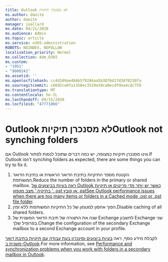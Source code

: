 ```yaml
---
title: Outlook לא מסנכרן תיקיות
ms.author: daeite
author: daeite
manager: joallard
ms.date: 04/21/2020
ms.audience: Admin
ms.topic: article
ms.service: o365-administration
ROBOTS: NOINDEX, NOFOLLOW
localization_priority: Normal
ms.collection: Adm_O365
ms.custom:
- "1951"
- "9000241"
ms.assetid: ''
ms.openlocfilehash: cc4d109ae4b6b579284aa5b3876d17d38f0230fa
ms.sourcegitcommit: c6692ce0fa1358ec3529e59ca0ecdfdea4cdc759
ms.translationtype: MT
ms.contentlocale: he-IL
ms.lasthandoff: 09/15/2020
ms.locfileid: "47771866"
---
```

# <a name="outlook-not-synching-folders"></a><span data-ttu-id="07739-102">Outlook לא מסנכרן תיקיות</span><span class="sxs-lookup"><span data-stu-id="07739-102">Outlook not synching folders</span></span>

<span data-ttu-id="07739-103">אם Outlook אינו מסנכרן תיקיות כמצופה, יש כמה דברים שתוכל לנסות לפתור.</span><span class="sxs-lookup"><span data-stu-id="07739-103">If Outlook isn't synching folders as expected, there are some things you can try to fix it.</span></span>

1. <span data-ttu-id="07739-104">הקטנת מספר התיקיות בתיבת הדואר הראשית או בתיבת הדואר המשותפת.</span><span class="sxs-lookup"><span data-stu-id="07739-104">Reduce the number of folders in the primary or shared mailbox.</span></span> <span data-ttu-id="07739-105">[ראה בעיות בביצועים של Outlook כאשר יש יותר מדי פריטים או תיקיות בתיקיה ' מצב מטמון '. ost או קובץ. pst](https://support.microsoft.com/help/2768656)</span><span class="sxs-lookup"><span data-stu-id="07739-105">[See Outlook performance issues when there are too many items or folders in a Cached mode .ost or .pst file folder](https://support.microsoft.com/help/2768656).</span></span>
2. <span data-ttu-id="07739-106">הפוך אחסון למטמון של כל התיקיות המשותפות ללא זמין.</span><span class="sxs-lookup"><span data-stu-id="07739-106">Disable caching of all shared folders.</span></span>
3. <span data-ttu-id="07739-107">שנה את התצורה של תיבת הדואר המשנית של Exchange לחשבון Exchange שני בפרופיל שלך.</span><span class="sxs-lookup"><span data-stu-id="07739-107">Change the configuration of the secondary Exchange mailbox to a second Exchange account in your profile.</span></span>

<span data-ttu-id="07739-108">לקבלת מידע נוסף, ראה [בעיות ביצועים וסינכרון בעת עבודה עם תיקיות בתיבת דואר משנית ב-Outlook](https://support.microsoft.com/help/3115602).</span><span class="sxs-lookup"><span data-stu-id="07739-108">For more information, see [Performance and synchronization problems when you work with folders in a secondary mailbox in Outlook](https://support.microsoft.com/help/3115602).</span></span>
